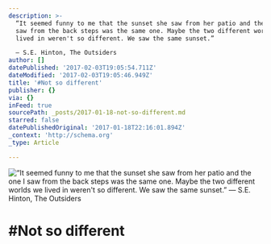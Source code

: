 ```yaml
---
description: >-
  “It seemed funny to me that the sunset she saw from her patio and the one I
  saw from the back steps was the same one. Maybe the two different worlds we
  lived in weren't so different. We saw the same sunset.” 

  ― S.E. Hinton, The Outsiders
author: []
datePublished: '2017-02-03T19:05:54.711Z'
dateModified: '2017-02-03T19:05:46.949Z'
title: '#Not so different'
publisher: {}
via: {}
inFeed: true
sourcePath: _posts/2017-01-18-not-so-different.md
starred: false
datePublishedOriginal: '2017-01-18T22:16:01.894Z'
_context: 'http://schema.org'
_type: Article

---
```

![“It seemed funny to me that the sunset she saw from her patio and the one I saw from the back steps was the same one. Maybe the two different worlds we lived in weren't so different. We saw the same sunset.” 
― S.E. Hinton, The Outsiders](https://the-grid-user-content.s3-us-west-2.amazonaws.com/c8a3b11a-a2f9-4e2b-81a6-ea609d14f20c.jpg)

# \#Not so different